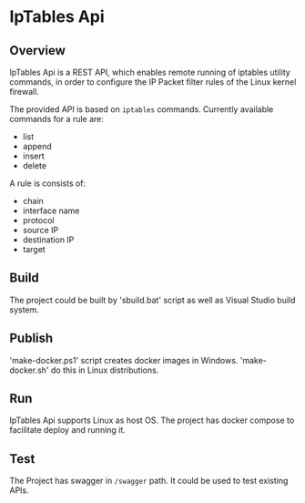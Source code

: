﻿# IpTables Api

## Overview

IpTables Api is a REST API, which enables remote running of iptables utility commands, in order to configure the IP Packet filter rules of the Linux kernel firewall.

The provided API is based on `iptables` commands. Currently available commands for a rule are:

- list
- append
- insert
- delete

A rule is consists of:
- chain
- interface name
- protocol
- source IP
- destination IP
- target

## Build

The project could be built by 'sbuild.bat' script as well as Visual Studio build system.

## Publish

'make-docker.ps1' script creates docker images in Windows. 'make-docker.sh' do this in Linux distributions.

## Run

IpTables Api supports Linux as host OS. The project has docker compose to facilitate deploy and running it.

## Test

The Project has swagger in `/swagger` path. It could be used to test existing APIs.
